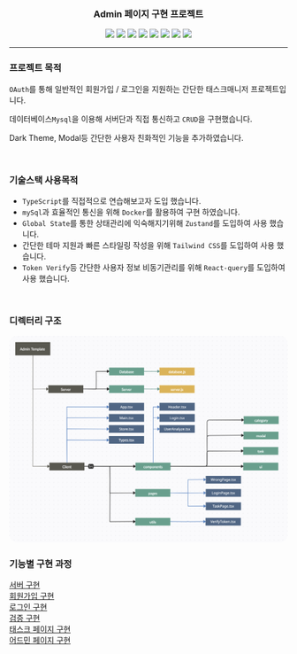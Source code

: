 <h3 align="center">Admin 페이지 구현 프로젝트</h2>
<p align="center">
<img src="https://img.shields.io/badge/-typescript-3178C6?style=for-the-badge&logo=typescript&logoColor=48a0eb">
<img src="https://img.shields.io/badge/-React-20232a?style=for-the-badge&logo=React&logoColor=61dafb">
  <img src="https://img.shields.io/badge/-Docker-2ca4e0?style=for-the-badge&logo=docker&logoColor=white">
  <img src="https://img.shields.io/badge/-mySQL-0c0b13?style=for-the-badge&logo=mysql&logoColor=white">
<img src="https://img.shields.io/badge/-Node.js-339933?style=for-the-badge&logo=nodedotjs&logoColor=white">
  <img src="https://img.shields.io/badge/-TailwindCSS-647f8d?style=for-the-badge&logo=tailwindcss&logoColor=06B6D4">
  <img src="https://img.shields.io/badge/-ZUSTAND-5c1f70?style=for-the-badge">
  <img src="https://img.shields.io/badge/-React_Query-20232a?style=for-the-badge&logo=ReactQuery&logoColor=FF4154">
</p>
<hr>

### 프로젝트 목적

`OAuth`를 통해 일반적인 회원가입 / 로그인을 지원하는 간단한 태스크매니저 프로젝트입니다.

데이터베이스`Mysql`을 이용해 서버단과 직접 통신하고 `CRUD`을 구현했습니다.

Dark Theme, Modal등 간단한 사용자 친화적인 기능을 추가하였습니다.

<br>

### 기술스택 사용목적

-   `TypeScript`를 직접적으로 연습해보고자 도입 했습니다.
-   `mySql`과 효율적인 통신을 위해 `Docker`를 활용하여 구현 하였습니다.
-   `Global State`를 통한 상태관리에 익숙해지기위해 `Zustand`를 도입하여 사용 했습니다.
-   간단한 테마 지원과 빠른 스타일링 작성을 위해 `Tailwind CSS`를 도입하여 사용 했습니다.
-   `Token Verify`등 간단한 사용자 정보 비동기관리를 위해 `React-query`를 도입하여 사용 했습니다.

<br>

### 디렉터리 구조

<img style="border-radius: 15px" src='./docs/img/tree.png'>

### 기능별 구현 과정

[서버 구현](./docs/server.md) <br>
[회원가입 구현](./docs/register.md) <br>
[로그인 구현](./docs/login.md) <br>
[검증 구현](./docs/verify.md) <br>
[태스크 페이지 구현](./docs/task.md) <br>
[어드민 페이지 구현](./docs/admin.md) <br>
